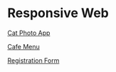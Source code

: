 # Responsive Web

[Cat Photo App](/FreeCodeCampCourses/JS/ResponsiveWeb/CatPhotoApp/)

[Cafe Menu](/FreeCodeCampCourses/JS/ResponsiveWeb/CafeMenu/index.html)

[Registration Form](/FreeCodeCampCourses//JS//ResponsiveWeb/RegistrationForm/index.html)
